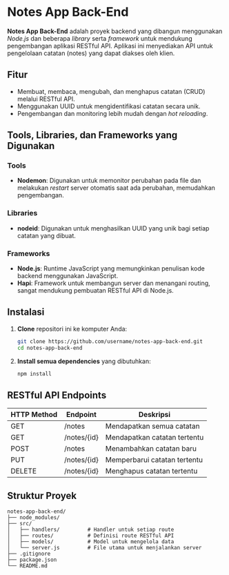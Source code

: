 # Notes App Back-End

**Notes App Back-End** adalah proyek backend yang dibangun menggunakan *Node.js* dan beberapa *library* serta *framework* untuk mendukung pengembangan aplikasi RESTful API. Aplikasi ini menyediakan API untuk pengelolaan catatan (notes) yang dapat diakses oleh klien.

## Fitur

- Membuat, membaca, mengubah, dan menghapus catatan (CRUD) melalui RESTful API.
- Menggunakan UUID untuk mengidentifikasi catatan secara unik.
- Pengembangan dan monitoring lebih mudah dengan *hot reloading*.

## Tools, Libraries, dan Frameworks yang Digunakan

### Tools
- **Nodemon**: Digunakan untuk memonitor perubahan pada file dan melakukan *restart* server otomatis saat ada perubahan, memudahkan pengembangan.

### Libraries
- **nodeid**: Digunakan untuk menghasilkan UUID yang unik bagi setiap catatan yang dibuat.

### Frameworks
- **Node.js**: Runtime JavaScript yang memungkinkan penulisan kode backend menggunakan JavaScript.
- **Hapi**: Framework untuk membangun server dan menangani routing, sangat mendukung pembuatan RESTful API di Node.js.

## Instalasi

1. **Clone** repositori ini ke komputer Anda:

   ```bash
   git clone https://github.com/username/notes-app-back-end.git
   cd notes-app-back-end

2. **Install semua dependencies** yang dibutuhkan:

      ```bash
      npm install

      
## RESTful API Endpoints

| HTTP Method | Endpoint     | Deskripsi                         |
|-------------|--------------|-----------------------------------|
| GET         | /notes       | Mendapatkan semua catatan         |
| GET         | /notes/{id}  | Mendapatkan catatan tertentu      |
| POST        | /notes       | Menambahkan catatan baru          |
| PUT         | /notes/{id}  | Memperbarui catatan tertentu      |
| DELETE      | /notes/{id}  | Menghapus catatan tertentu        |


## Struktur Proyek

```plaintext
notes-app-back-end/
├── node_modules/
├── src/
│   ├── handlers/         # Handler untuk setiap route
│   ├── routes/           # Definisi route RESTful API
│   ├── models/           # Model untuk mengelola data
│   └── server.js         # File utama untuk menjalankan server
├── .gitignore
├── package.json
└── README.md
